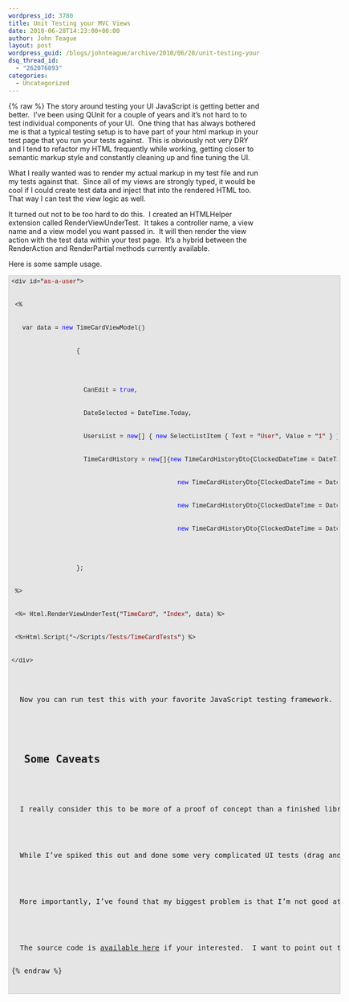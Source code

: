 ```yaml
---
wordpress_id: 3780
title: Unit Testing your MVC Views
date: 2010-06-28T14:23:00+00:00
author: John Teague
layout: post
wordpress_guid: /blogs/johnteague/archive/2010/06/28/unit-testing-your-mvc-views-with-qunit.aspx
dsq_thread_id:
  - "262076893"
categories:
  - Uncategorized
---
```

{% raw %}
The story around testing your UI JavaScript is getting better and better.&nbsp; I&rsquo;ve been using QUnit for a couple of years and it&rsquo;s not hard to to test individual components of your UI.&nbsp; One thing that has always bothered me is that a typical testing setup is to have part of your html markup in your test page that you run your tests against.&nbsp; This is obviously not very DRY and I tend to refactor my HTML frequently while working, getting closer to semantic markup style and constantly cleaning up and fine tuning the UI.

What I really wanted was to render my actual markup in my test file and run my tests against that.&nbsp; Since all of my views are strongly typed, it would be cool if I could create test data and inject that into the rendered HTML too.&nbsp; That way I can test the view logic as well.

It turned out not to be too hard to do this.&nbsp; I created an HTMLHelper extension called RenderViewUnderTest.&nbsp; It takes a controller name, a view name and a view model you want passed in.&nbsp; It will then render the view action with the test data within your test page.&nbsp; It&rsquo;s a hybrid between the RenderAction and RenderPartial methods currently available.

Here is some sample usage.

<pre style="background-color: #e5e5e5;width: 650px;overflow: auto;border: #cecece 1px solid;padding: 5px"><pre style="background-color: #e5e5e5;margin: 0em;width: 100%;font-family: consolas,'Courier New',courier,monospace;font-size: 12px">&lt;div id="<span style="color: #8b0000">as-a-user</span>"&gt;
</pre>


<pre style="background-color: #e5e5e5;margin: 0em;width: 100%;font-family: consolas,'Courier New',courier,monospace;font-size: 12px"> &lt;%
</pre>


<pre style="background-color: #e5e5e5;margin: 0em;width: 100%;font-family: consolas,'Courier New',courier,monospace;font-size: 12px">   var data = <span style="color: #0000ff">new</span> TimeCardViewModel()
</pre>


<pre style="background-color: #e5e5e5;margin: 0em;width: 100%;font-family: consolas,'Courier New',courier,monospace;font-size: 12px">                  {
</pre>


<pre style="background-color: #e5e5e5;margin: 0em;width: 100%;font-family: consolas,'Courier New',courier,monospace;font-size: 12px"></pre>


<pre style="background-color: #e5e5e5;margin: 0em;width: 100%;font-family: consolas,'Courier New',courier,monospace;font-size: 12px">                    CanEdit = <span style="color: #0000ff">true</span>,
</pre>


<pre style="background-color: #e5e5e5;margin: 0em;width: 100%;font-family: consolas,'Courier New',courier,monospace;font-size: 12px">                    DateSelected = DateTime.Today,
</pre>


<pre style="background-color: #e5e5e5;margin: 0em;width: 100%;font-family: consolas,'Courier New',courier,monospace;font-size: 12px">                    UsersList = <span style="color: #0000ff">new</span>[] { <span style="color: #0000ff">new</span> SelectListItem { Text = "<span style="color: #8b0000">User</span>", Value = "<span style="color: #8b0000">1</span>" } },
</pre>


<pre style="background-color: #e5e5e5;margin: 0em;width: 100%;font-family: consolas,'Courier New',courier,monospace;font-size: 12px">                    TimeCardHistory = <span style="color: #0000ff">new</span>[]{<span style="color: #0000ff">new</span> TimeCardHistoryDto{ClockedDateTime = DateTime.Today.AddHours(6),Event = TimeCardEvent.StartOfDay,TimeCardEntryId = 1,UserId = 1}, 
</pre>


<pre style="background-color: #e5e5e5;margin: 0em;width: 100%;font-family: consolas,'Courier New',courier,monospace;font-size: 12px">                                              <span style="color: #0000ff">new</span> TimeCardHistoryDto{ClockedDateTime = DateTime.Today.AddHours(12),Event = TimeCardEvent.StartOfLunch,TimeCardEntryId = 2,UserId = 1}, 
</pre>


<pre style="background-color: #e5e5e5;margin: 0em;width: 100%;font-family: consolas,'Courier New',courier,monospace;font-size: 12px">                                              <span style="color: #0000ff">new</span> TimeCardHistoryDto{ClockedDateTime = DateTime.Today.AddHours(12).AddMinutes(30),Event = TimeCardEvent.EndOfLunch,TimeCardEntryId = 3,UserId = 1}, 
</pre>


<pre style="background-color: #e5e5e5;margin: 0em;width: 100%;font-family: consolas,'Courier New',courier,monospace;font-size: 12px">                                              <span style="color: #0000ff">new</span> TimeCardHistoryDto{ClockedDateTime = DateTime.Today.AddHours(18).AddMinutes(30),Event = TimeCardEvent.EndOfDay,TimeCardEntryId = 4,UserId = 1}}
</pre>


<pre style="background-color: #e5e5e5;margin: 0em;width: 100%;font-family: consolas,'Courier New',courier,monospace;font-size: 12px"></pre>


<pre style="background-color: #e5e5e5;margin: 0em;width: 100%;font-family: consolas,'Courier New',courier,monospace;font-size: 12px">                  };
</pre>


<pre style="background-color: #e5e5e5;margin: 0em;width: 100%;font-family: consolas,'Courier New',courier,monospace;font-size: 12px"> %&gt;
</pre>


<pre style="background-color: #e5e5e5;margin: 0em;width: 100%;font-family: consolas,'Courier New',courier,monospace;font-size: 12px"> &lt;%= Html.RenderViewUnderTest("<span style="color: #8b0000">TimeCard</span>", "<span style="color: #8b0000">Index</span>", data) %&gt;
</pre>


<pre style="background-color: #e5e5e5;margin: 0em;width: 100%;font-family: consolas,'Courier New',courier,monospace;font-size: 12px"> &lt;%=Html.Script("~/Scripts/<span style="color: #8b0000">Tests/TimeCardTests</span>") %&gt;
</pre>


<pre style="background-color: #e5e5e5;margin: 0em;width: 100%;font-family: consolas,'Courier New',courier,monospace;font-size: 12px">&lt;/div&gt;</pre>


<p>
  Now you can run test this with your favorite JavaScript testing framework.
</p>


<h2>
  Some Caveats
</h2>


<p>
  I really consider this to be more of a proof of concept than a finished library.&nbsp; Probably the biggest issue most people will have with this is that your test scripts live with your application.&nbsp; The way the VirtualPathProvider in the built in view engine works really expects them to be in the same project.&nbsp; I think it is possible to create a new PathProvider to overcome this, but it honestly doesn&rsquo;t bother me enough to work on it.&nbsp; In my project, I have one Controller and one route to handle tests and the rest is in the View folder.&nbsp; My deployment script simply ignores Views/Tests folder so they don&rsquo;t go to production.
</p>


<p>
  While I&rsquo;ve spiked this out and done some very complicated UI tests (drag and drop, micro templating, lots of AJAX), We have not yet incorporated this into our build or CI.&nbsp; That is something I definitely need to work on.
</p>


<p>
  More importantly, I&rsquo;ve found that my biggest problem is that I&rsquo;m not good at writing testable JavaScript.&nbsp; I&rsquo;m fixing that now, more to come.
</p>


<p>
  The source code is <a href="http://gist.github.com/421943">available here</a> if your interested.&nbsp; I want to point out that it was relatively easy to do this because the MVC source code was available for me to review and poke at.&nbsp; Like I said, I basically combined what the RenderAction and RenderPartial were doing.&nbsp; Because the source code was available I did this in about 2 hours.&nbsp; Otherwise it would have taken 3 times as long. 
</p>
{% endraw %}
